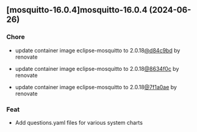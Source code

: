 

## [mosquitto-16.0.4]mosquitto-16.0.4 (2024-06-26)

### Chore



- update container image eclipse-mosquitto to 2.0.18[@d84c9bd](https://github.com/d84c9bd) by renovate

- update container image eclipse-mosquitto to 2.0.18[@8634f0c](https://github.com/8634f0c) by renovate

- update container image eclipse-mosquitto to 2.0.18[@7f1a0ae](https://github.com/7f1a0ae) by renovate

### Feat



- Add questions.yaml files for various system charts